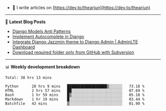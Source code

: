 <!-- ![My Profile Introduction Image](https://i.ibb.co/tLFZ15Q/gh.png) -->
- 📝 I write articles on [https://dev.to/thearjun](https://dev.to/thearjun)

-------

📕 **Latest Blog Posts**
<!-- BLOG-POST-LIST:START -->
- [Django Models Anti Patterns](https://dev.to/thearjun/django-models-anti-patterns-1ma1)
- [Implement Autocomplete in Django](https://dev.to/thearjun/implement-autocomplete-in-django-3h20)
- [Integrate Django Jazzmin theme to Django Admin | AdminLTE Dashboard](https://dev.to/thearjun/integrate-django-jazzmin-theme-to-django-admin-adminlte-dashboard-5aao)
- [Download required folder only from GitHub with Subversion](https://dev.to/thearjun/download-required-folder-only-from-github-with-subversion-2gpc)
<!-- BLOG-POST-LIST:END -->

-------

📊 **Weekly development breakdown**
<!--START_SECTION:waka-->
```text
Total: 38 hrs 13 mins

Python      28 hrs 9 mins   ██████████████████▒░░░░░░   73.18 % 
HTML        2 hrs 57 mins   ██░░░░░░░░░░░░░░░░░░░░░░░   07.69 % 
Bash        1 hr 59 mins    █▒░░░░░░░░░░░░░░░░░░░░░░░   05.18 % 
Markdown    1 hr 19 mins    █░░░░░░░░░░░░░░░░░░░░░░░░   03.44 % 
Batchfile   43 mins         ▒░░░░░░░░░░░░░░░░░░░░░░░░   01.90 % 
```
<!--END_SECTION:waka-->
<img src='https://profile-counter.glitch.me/thearjun/count.svg' width='0px'>
